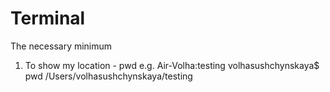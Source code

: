# Terminal
The necessary minimum
1. To show my location - pwd
e.g.
Air-Volha:testing volhasushchynskaya$ pwd
/Users/volhasushchynskaya/testing
